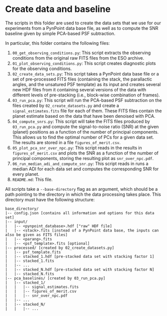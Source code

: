 # Create data and baseline

The scripts in this folder are used to create the data sets that we use for our experiments from a PynPoint data base file, as well as to compute the SNR baseline given by simple PCA-based PSF subtraction.

In particular, this folder contains the following files:

1. ``00_get_observing_conditions.py``:
   This script extracts the observing conditions from the original raw FITS files from the ESO archive.
2. ``01_plot_observing_conditions.py``:
   This script creates diagnostic plots for the observing conditions.
3. ``02_create_data_sets.py``:
   This script takes a PynPoint data base file or a set of pre-processed FITS files (containing the stack, the parallactic angles, and the unsatured PSF template) as its input and creates several new HDF files from it containing several versions of the data with different levels of pre-stacking (i.e., block-wise combination of frames).
4. ``03_run_pca.py``:
   This script will run the PCA-based PSF subtraction on the files created by ``02_create_datasets.py`` and create a ``signal_estimates.fits`` file for each of them.
   These FITS files contain the planet estimate based on the data that have been denoised with PCA.
5. ``04_compute_snrs.py``:
   This script will take the FITS files produced by ``03_run_pca.py`` and compute the signal-to-noise ratio (SNR) at the given (planet) positions as a function of the number of principal components.
   This allows us to find the optimal number of PCs for a given data set.
   The results are stored in a file ``figures_of_merit.csv``.
6. ``05_plot_pca_snr_over_npc.py``:
   This script reads in the results in ``figures_of_merit.csv`` and plots the SNR as a function of the number of principal components, storing the resulting plot as ``snr_over_npc.pdf``.
7. ``06_run_median_adi_and_compute_snr.py``:
   This script reads in runs a median ADI for each data set and computes the corresponding SNR for every planet.
8. ``README.md``:
   This file.

All scripts take a ``--base-directory`` flag as an argument, which should be a path pointing to the directory in which the data processing takes place.
This directory must have the following structure:

```
base_directory/
|-- config.json [contains all information and options for this data set]
|-- input/
|   |-- <pynpoint_database>.hdf ["raw" HDF file]
|   |-- <stack>.fits [instead of a PynPoint data base, the inputs can also be given as FITS files]
|   |-- <parang>.fits
|   |-- <psf_template>.fits [optional]
|-- processed/ [created by 02_create_datasets.py]
|   |-- psf_template.fits
|   |-- stacked_1.hdf [pre-stacked data set with stacking factor 1]
|   |-- stacked_1.fits
|   |-- ...
|   |-- stacked_N.hdf [pre-stacked data set with stacking factor N]
|   |-- stacked_N.fits
|-- pca_baselines/ [created by 03_run_pca.py]
|   |-- stacked_1/
|   |   |-- signal_estimates.fits
|   |   |-- figures_of_merit.csv
|   |   |-- snr_over_npc.pdf
|   |-- ...
|   |-- stacked_N/
|   |   |-- ...
```
